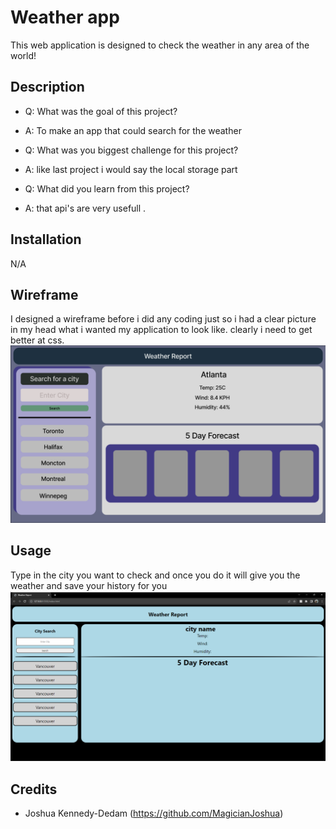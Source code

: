# Weather app
This web application is designed to check the weather in any area of the world!

## Description

- Q: What was the goal of this project?
- A: To make an app that could search for the weather

- Q: What was you biggest challenge for this project?
- A: like last project i would say the local storage part

- Q: What did you learn from this project?
- A: that api's are very usefull .



## Installation

N/A

## Wireframe

I designed a wireframe before i did any coding just so i had a clear picture in my head what i wanted my application to look like.
clearly i need to get better at css.
![alt text](Assets/Images/WeatherApp-wireframe.png)


## Usage

Type in the city you want to check
and once you do it will give you the weather and save your history for you
![alt text](Assets/Images/WeatherReport.png)

## Credits

- Joshua Kennedy-Dedam (https://github.com/MagicianJoshua)



